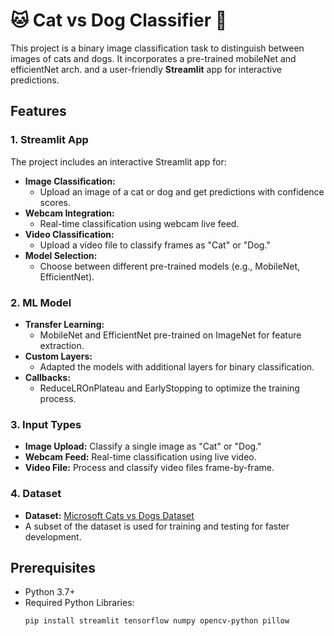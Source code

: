# 🐱 Cat vs Dog Classifier 🐶

This project is a binary image classification task to distinguish between images of cats and dogs. It incorporates a pre-trained mobileNet and efficientNet arch. and a user-friendly **Streamlit** app for interactive predictions.

## Features

### **1. Streamlit App**
The project includes an interactive Streamlit app for:
- **Image Classification:**
  - Upload an image of a cat or dog and get predictions with confidence scores.
- **Webcam Integration:**
  - Real-time classification using webcam live feed.
- **Video Classification:**
  - Upload a video file to classify frames as "Cat" or "Dog."
- **Model Selection:**
  - Choose between different pre-trained models (e.g., MobileNet, EfficientNet).

### **2. ML Model**
- **Transfer Learning:**
  - MobileNet and EfficientNet pre-trained on ImageNet for feature extraction.
- **Custom Layers:**
  - Adapted the models with additional layers for binary classification.
- **Callbacks:**
  - ReduceLROnPlateau and EarlyStopping to optimize the training process.

### **3. Input Types**
- **Image Upload:** Classify a single image as "Cat" or "Dog."
- **Webcam Feed:** Real-time classification using live video.
- **Video File:** Process and classify video files frame-by-frame.

### **4. Dataset**
- **Dataset:** [Microsoft Cats vs Dogs Dataset](https://www.kaggle.com/datasets/shaunthesheep/microsoft-catsvsdogs-dataset)
- A subset of the dataset is used for training and testing for faster development.

## Prerequisites

- Python 3.7+
- Required Python Libraries:
  ```bash
  pip install streamlit tensorflow numpy opencv-python pillow
